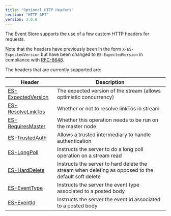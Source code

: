 ```yaml
---
title: "Optional HTTP Headers"
section: "HTTP API"
version: 3.0.0
---
```


The Event Store supports the use of a few custom HTTP headers for requests. 

Note that the headers have previously been in the form `X-ES-ExpectedVersion` but have been changed to `ES-ExpectedVersion` in compliance with [RFC-6648](http://tools.ietf.org/html/rfc6648).

The headers that are currently supported are:

| Header                                   | Description                                                                                        |
| ---------------------------------------- | -------------------------------------------------------------------------------------------------- |
| [ES-ExpectedVersion](./expected-version) | The expected version of the stream (allows optimistic concurrency)                                 |
| [ES-ResolveLinkTos](./resolve-linkto)     | Whether or not to resolve linkTos in stream                                                        |
| [ES-RequiresMaster](./requires-master)   | Whether this operation needs to be run on the master node                                          |
| [ES-TrustedAuth](./trusted-intermediary) | Allows a trusted intermediary to handle authentication                                             |
| [ES-LongPoll](./longpoll)                | Instructs the server to do a long poll operation on a stream read                                  |
| [ES-HardDelete](./harddelete)            | Instructs the server to hard delete the stream when deleting as opposed to the default soft delete |
| [ES-EventType](./eventtype)              | Instructs the server the event type associated to a posted body                                    |
| [ES-EventId](./eventid)                  | Instructs the server the event id associated to a posted body                                      |
